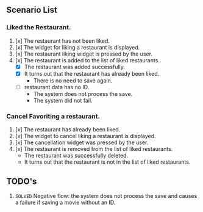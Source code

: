 ## Scenario List

### Liked the Restaurant.

1. [x] The restaurant has not been liked.
2. [x] The widget for liking a restaurant is displayed. 
3. [x] The restaurant liking widget is pressed by the user.
4. [x] The restaurant is added to the list of liked restaurants.
    * [x] The restaurant was added successfully. 
    * [x] It turns out that the restaurant has already been liked. 
      * There is no need to save again. 
    * [ ] restaurant data has no ID. 
      * The system does not process the save. 
      * The system did not fail.

### Cancel Favoriting a restaurant.
1. [x] The restaurant has already been liked. 
2. [x] The widget to cancel liking a restaurant is displayed. 
3. [x] The cancellation widget was pressed by the user. 
4. [x] The restaurant is removed from the list of liked restaurants. 
   * The restaurant was successfully deleted.
   * It turns out that the restaurant is not in the list of liked restaurants.

## TODO's
1. `SOLVED` Negative flow: the system does not process the save and causes a failure if saving a movie without an ID.